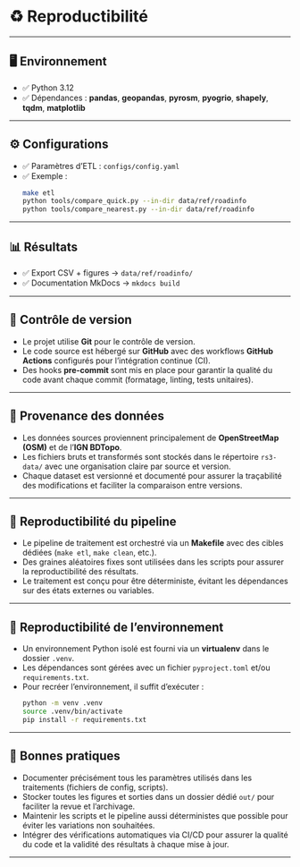 # ♻️ Reproductibilité

---

## 🖥️ Environnement
- ✅ Python 3.12
- ✅ Dépendances : **pandas**, **geopandas**, **pyrosm**, **pyogrio**, **shapely**, **tqdm**, **matplotlib**

---

## ⚙️ Configurations
- ✅ Paramètres d’ETL : `configs/config.yaml`
- ✅ Exemple :
  ```bash
  make etl
  python tools/compare_quick.py --in-dir data/ref/roadinfo
  python tools/compare_nearest.py --in-dir data/ref/roadinfo
  ```

---

## 📊 Résultats
- ✅ Export CSV + figures → `data/ref/roadinfo/`
- ✅ Documentation MkDocs → `mkdocs build`

---

## 🔧 Contrôle de version
- Le projet utilise **Git** pour le contrôle de version.
- Le code source est hébergé sur **GitHub** avec des workflows **GitHub Actions** configurés pour l’intégration continue (CI).
- Des hooks **pre-commit** sont mis en place pour garantir la qualité du code avant chaque commit (formatage, linting, tests unitaires).

---

## 📂 Provenance des données
- Les données sources proviennent principalement de **OpenStreetMap (OSM)** et de l’**IGN BDTopo**.
- Les fichiers bruts et transformés sont stockés dans le répertoire `rs3-data/` avec une organisation claire par source et version.
- Chaque dataset est versionné et documenté pour assurer la traçabilité des modifications et faciliter la comparaison entre versions.

---

## 🔄 Reproductibilité du pipeline
- Le pipeline de traitement est orchestré via un **Makefile** avec des cibles dédiées (`make etl`, `make clean`, etc.).
- Des graines aléatoires fixes sont utilisées dans les scripts pour assurer la reproductibilité des résultats.
- Le traitement est conçu pour être déterministe, évitant les dépendances sur des états externes ou variables.

---

## 🐍 Reproductibilité de l’environnement
- Un environnement Python isolé est fourni via un **virtualenv** dans le dossier `.venv`.
- Les dépendances sont gérées avec un fichier `pyproject.toml` et/ou `requirements.txt`.
- Pour recréer l’environnement, il suffit d’exécuter :
  ```bash
  python -m venv .venv
  source .venv/bin/activate
  pip install -r requirements.txt
  ```

---

## 📌 Bonnes pratiques
- Documenter précisément tous les paramètres utilisés dans les traitements (fichiers de config, scripts).
- Stocker toutes les figures et sorties dans un dossier dédié `out/` pour faciliter la revue et l’archivage.
- Maintenir les scripts et le pipeline aussi déterministes que possible pour éviter les variations non souhaitées.
- Intégrer des vérifications automatiques via CI/CD pour assurer la qualité du code et la validité des résultats à chaque mise à jour.

---
